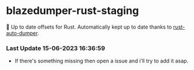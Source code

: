 # blazedumper-rust-staging

🚀 Up to date offsets for Rust. Automatically kept up to date thanks to [rust-auto-dumper](https://github.com/Akandesh/rust-auto-dumper).


### Last Update 15-06-2023 16:36:59
- If there's something missing then open a issue and i'll try to add it asap.